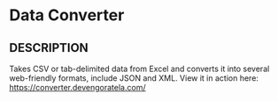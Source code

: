 # Data Converter

## DESCRIPTION

Takes CSV or tab-delimited data from Excel and converts it into several web-friendly formats, include JSON and XML.
View it in action here: https://converter.devengoratela.com/
